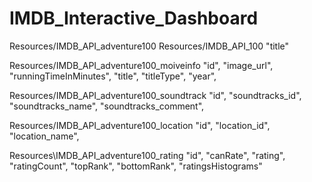 # IMDB_Interactive_Dashboard

Resources/IMDB_API_adventure100
Resources/IMDB_API_100
"title"

Resources/IMDB_API_adventure100_moiveinfo
"id",
"image_url",
"runningTimeInMinutes",
"title",
"titleType",
"year",

Resources/IMDB_API_adventure100_soundtrack
"id",
"soundtracks_id",
"soundtracks_name",
"soundtracks_comment",

Resources/IMDB_API_adventure100_location
"id",
"location_id",
"location_name",

Resources\IMDB_API_adventure100_rating
"id",
"canRate",
"rating",
"ratingCount",
"topRank",
"bottomRank",
"ratingsHistograms"
